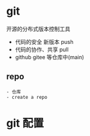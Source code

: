 # git

开源的分布式版本控制工具
- 代码的安全 新版本 push
- 代码的协作、共享 pull
- github gitee 等仓库中(main) 

## repo
    - 仓库
    - create a repo
# git 配置